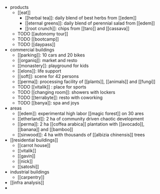 - products
	- [[eat]]
		- [[herbal tea]]: daily blend of best herbs from [[edem]]
		- [[eternal greens]]: daily blend of perennial salad from [[edem]]
		- [[root crunch]]: chips from [[taro]] and [[cassava]]
	- TODO [[autonomy tour]]
	- TODO [[bootcamp]]
	- TODO [[daypass]]
- commercial buildings
	- [[parking]]: 10 cars and 20 bikes
	- [[organiq]]: market and resto
	- [[monastery]]: playground for kids
	- [[elons]]: life support
	- [[soft]]: scene for 42 persons
	- [[perma]]: processing facility of [[plants]], [[animals]] and [[fungi]]
	- TODO [[vitalik]] : place for sports
	- TODO [[changing room]]: showers with lockers
	- TODO [[terrabyte]]: resto with coworking
	- TODO [[banya]]: spa and joys
- areas
	- [[edem]]: experimental high labor [[magic forest]] on 30 ares
	- [[etherland]]: 2 ha of community driven chaotic development
	- [[perma]]: 2 ha [[coffea arabica]] plantation with [[avocado]], [[banana]] and [[bamboo]]
	- [[sinwood]]: 4 ha with thousands of [[albizia chinensis]] trees
- [[residential buildings]]
	- [[carrot house]]
	- [[vitalik]]
	- [[gavin]]
	- [[nick]]
	- [[satoshi]]
- industrial buildings
	- [[carpentry]]
- [[infra analysis]]
-